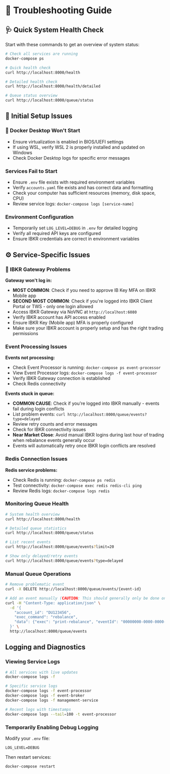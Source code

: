 # 🔧 Troubleshooting Guide

## 🩺 Quick System Health Check

Start with these commands to get an overview of system status:

```bash
# Check all services are running
docker-compose ps

# Quick health check
curl http://localhost:8000/health

# Detailed health check
curl http://localhost:8000/health/detailed

# Queue status overview
curl http://localhost:8000/queue/status
```

## 🚀 Initial Setup Issues

### 🐳 Docker Desktop Won't Start
- Ensure virtualization is enabled in BIOS/UEFI settings
- If using WSL, verify WSL 2 is properly installed and updated on Windows
- Check Docker Desktop logs for specific error messages

### Services Fail to Start
- Ensure `.env` file exists with required environment variables
- Verify `accounts.yaml` file exists and has correct data and formatting  
- Check your computer has sufficient resources (memory, disk space, CPU)
- Review service logs: `docker-compose logs [service-name]`

### Environment Configuration
- Temporarily set `LOG_LEVEL=DEBUG` in `.env` for detailed logging
- Verify all required API keys are configured
- Ensure IBKR credentials are correct in environment variables

## ⚙️ Service-Specific Issues

### 🏦 IBKR Gateway Problems

**Gateway won't log in:**
- **MOST COMMON**: Check if you need to approve IB Key MFA on IBKR Mobile app
- **SECOND MOST COMMON**: Check if you're logged into IBKR Client Portal or TWS - only one login allowed
- Access IBKR Gateway via NoVNC at `http://localhost:6080` 
- Verify IBKR account has API access enabled
- Ensure IBKR Key (Mobile app) MFA is properly configured
- Make sure your IBKR account is properly setup and has the right trading permissions

### Event Processing Issues

**Events not processing:**
- Check Event Processor is running: `docker-compose ps event-processor`
- View Event Processor logs: `docker-compose logs -f event-processor` 
- Verify IBKR Gateway connection is established
- Check Redis connectivity

**Events stuck in queue:**
- **COMMON CAUSE**: Check if you're logged into IBKR manually - events fail during login conflicts
- List problem events: `curl http://localhost:8000/queue/events?type=delayed`
- Review retry counts and error messages
- Check for IBKR connectivity issues
- **Near Market Close**: Avoid manual IBKR logins during last hour of trading when rebalance events generally occur
- Events will automatically retry once IBKR login conflicts are resolved

### Redis Connection Issues

**Redis service problems:**
- Check Redis is running: `docker-compose ps redis`
- Test connectivity: `docker-compose exec redis redis-cli ping`
- Review Redis logs: `docker-compose logs redis`


### Monitoring Queue Health

```bash
# System health overview
curl http://localhost:8000/health

# Detailed queue statistics
curl http://localhost:8000/queue/status

# List recent events
curl http://localhost:8000/queue/events?limit=20

# Show only delayed/retry events
curl http://localhost:8000/queue/events?type=delayed
```

### Manual Queue Operations

```bash
# Remove problematic event
curl -X DELETE http://localhost:8000/queue/events/{event-id}

# Add an event manually (CAUTION: This should generally only be done on a paper account)
curl -H "Content-Type: application/json" \
  -d '{
    "account_id": "DU123456", 
    "exec_command": "rebalance",
    "data": {"exec": "print-rebalance", "eventId": "00000000-0000-0000-0000-000000000000"}
  }' \
  http://localhost:8000/queue/events
```

## Logging and Diagnostics

### Viewing Service Logs

```bash
# All services with live updates
docker-compose logs -f

# Specific service logs
docker-compose logs -f event-processor
docker-compose logs -f event-broker
docker-compose logs -f management-service

# Recent logs with timestamps  
docker-compose logs --tail=100 -t event-processor
```

### Temporarily Enabling Debug Logging

Modify your `.env` file:
```
LOG_LEVEL=DEBUG
```

Then restart services:
```bash
docker-compose restart
```

